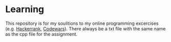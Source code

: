 # Learning
This repository is for my soulitions to my online programming excercises (e.g. [Hackerrank](http://hackerrank.com), [Codewars](http://codewars.com)).
There always be a txt file with the same name as the cpp file for the assignment.
